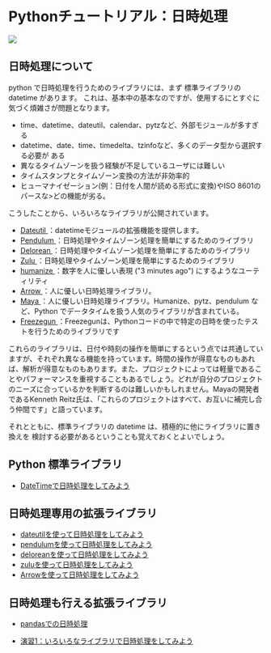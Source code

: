 Pythonチュートリアル：日時処理
=================

![](https://gyazo.com/153a339305d78fc4fa4850753e4b1594.png)

## 日時処理について

python で日時処理を行うためのライブラリには、まず 標準ライブラリの datetime があります。
これは、基本中の基本なのですが、使用するにとすぐに気づく煩雑さが問題となります。

 - time、datetime、dateutil、calendar、pytzなど、外部モジュールが多すぎる
 - datetime、date、time、timedelta、tzinfoなど、多くのデータ型から選択する必要が
ある
 - 異なるタイムゾーンを扱う経験が不足しているユーザには難しい
 - タイムスタンプとタイムゾーン変換の方法が非効率的
 - ヒューマナイゼーション(例：日付を人間が読める形式に変換)やISO 8601のパースな>どの機能が劣る。

こうしたことから、いろいろなライブラリが公開されています。

- [Dateutil ](https://dateutil.readthedocs.io/en/stable/index.html)：datetimeモジュールの拡張機能を提供します。
- [Pendulum ](https://pendulum.eustace.io/)：日時処理やタイムゾーン処理を簡単にするためのライブラリ
- [Delorean ](https://delorean.readthedocs.io/en/latest/)：日時処理やタイムゾーン処理を簡単にするためのライブラリ
- [Zulu ](https://zulu.readthedocs.io/en/latest/)：日時処理やタイムゾーン処理を簡単にするためのライブラリ
- [humanize ](https://github.com/jmoiron/humanize)：数字を人に優しい表現 ("3 minutes ago") にするようなユーティリティ
- [Arrow ](https://github.com/crsmithdev/arrow)：人に優しい日時処理ライブラリ。
- [Maya ](https://github.com/kennethreitz/maya)：人に優しい日時処理ライブラリ。Humanize、pytz、pendulum など、Python でデータタイムを扱う人気のライブラリが含まれている。
- [Freezegun ](https://github.com/spulec/freezegun)：Freezegunは、Pythonコードの中で特定の日時を使ったテストを行うためのライブラリです

これらのライブラリは、日付や時刻の操作を簡単にするという点では共通していますが、それぞれ異なる機能を持っています。時間の操作が得意なものもあれば、解析が得意なものもあります。また、プロジェクトによっては軽量であることやパフォーマンスを重視することもあるでしょう。どれが自分のプロジェクトのニーズに合っているかを判断するのは難しいかもしれません。Mayaの開発者であるKenneth Reitz氏は、「これらのプロジェクトはすべて、お互いに補完し合う仲間です」と語っています。

それとともに、標準ライブラリの datetime は、積極的に他にライブラリに置き換えを
検討する必要があるということも覚えておくとよいでしょう。


## Python 標準ライブラリ
- [DateTimeで日時処理をしてみよう](01_Datetime/)

## 日時処理専用の拡張ライブラリ
- [dateutilを使って日時処理をしてみよう](02_Dateutil/)
- [pendulumを使って日時処理をしてみよう](03_Pendulum/)
- [deloreanを使って日時処理をしてみよう](04_Delorean/)
- [zuluを使って日時処理をしてみよう](05_Zulu/)
- [Arrowを使って日時処理をしてみよう](06_Arrow/)

## 日時処理も行える拡張ライブラリ
- [pandasでの日時処理](07_Pandas_Datetime/)

- [演習1：いろいろなライブラリで日時処理をしてみよう](Exercise_01/README.md)

